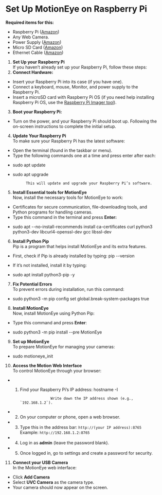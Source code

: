 # Set Up MotionEye on Raspberry Pi

**Required items for this:** 

* Raspberry Pi ([Amazon](https://www.amazon.ca/s?k=Raspberry+Pi&linkCode=gg3&linkId=6f1d7762f53ddc0baae7d70955e10a98&tag=pimylifeup-20))  
* Any Web Camera.  
* Power Supply ([Amazon](https://www.amazon.ca/s?k=Raspberry+Pi+Power+Supply&linkCode=gg3&linkId=aed9105ddfbe3fbca2281c6d516689fd&tag=pimylifeup-20))  
* Micro SD Card ([Amazon](https://www.amazon.ca/s?k=Micro+SD+Card&linkCode=gg3&linkId=713df7956eee2eb8029711d263519a2e&tag=pimylifeup-20))  
* Ethernet Cable ([Amazon](https://www.amazon.ca/s?k=ethernet+cable&i=electronics&linkCode=gg3&linkId=0b80850d72d4ff1498294007146b5694&tag=pimylifeup-20))

1. **Set Up your Raspberry Pi**  
   If you haven’t already set up your Raspberry Pi, follow these steps:   
2. **Connect Hardware:**   
* Insert your Raspberry Pi into its case (if you have one).  
* Connect a keyboard, mouse, Monitor, and power supply to the Raspberry Pi.  
* Insert a microSD card with Raspberry Pi OS (if you need help installing Raspberry Pi OS, use the [Raspberry Pi Imager tool](https://www.raspberrypi.com/software/)).  
3. **Boot your Raspberry Pi:**   
* Turn on the power, and your Raspberry Pi should boot up. Following the on-screen instructions to complete the initial setup.  
    
4. **Update Your Raspberry Pi**  
   To make sure your Raspberry Pi has the latest software:  
* Open the terminal (found in the taskbar or menu).  
* Type the following commands one at a time and press enter after each:  
- sudo apt update  
- sudo apt upgrade

            This will update and upgrade your Raspberry Pi’s software.

5. **Install Essential tools for MotionEye**  
   Now, install the necessary tools for MotionEye to work:  
* Certificates for secure communication, file-downloading tools, and Python programs for handling cameras.  
* Type this command in the terminal and press **Enter:**

- sudo apt \--no-install-recommends install ca-certificates curl python3 python3-dev libcurl4-openssl-dev gcc libssl-dev  
    
    
6. **Install Python Pip**  
   Pip is a program that helps install MotionEye and its extra features.  
* First, check if Pip is already installed by typing:
   pip --version


* If it’s not installed, install it by typing:  
- sudo apt install python3-pip \-y


  

7. **Fix Potential Errors**  
   To prevent errors during installation, run this command:

     
- sudo python3 \-m pip config set global.break-system-packages true


8. **Install MotionEye**  
   Now, install MotionEye using Python Pip:  
* Type this command and press **Enter**:


- sudo python3 \-m pip install \--pre MotionEye

9. **Set up MotionEye**  
   To prepare MotionEye for managing your cameras:  
     
- sudo motioneye\_init


10. **Access the Motion Web Interface**  
   To control MotionEye through your browser:  
- 1) Find your Raspberry Pi’s IP address: hostname \-I


                       Write down the IP address shown (e.g., `192.168.1.2`).

- 2) On your computer or phone, open a web browser.  
- 3) Type this in the address bar:  `http://(your IP address):8765`  
  Example: `http://192.168.1.2:8765`  
- 4) Log in as **admin** (leave the password blank).
- 5) Once logged in, go to settings and create a password for security.  
11. **Connect your USB Camera**  
In the MotionEye web interface:  
* Click **Add Camera**  
* Select **UVC Camera** as the camera type.
* Your camera should now appear on the screen.  
  

